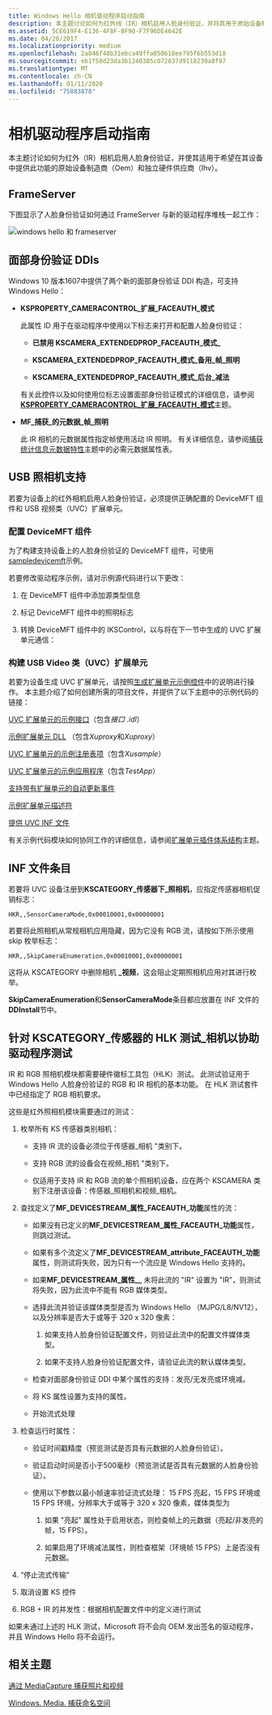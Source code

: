 ```yaml
---
title: Windows Hello 相机驱动程序启动指南
description: 本主题讨论如何为红外线（IR）相机启用人脸身份验证，并将其用于原始设备制造商（Oem）和独立硬件供应商（Ihv）。
ms.assetid: 5CE619F4-E136-4F8F-8F90-F7F96DE4642E
ms.date: 04/20/2017
ms.localizationpriority: medium
ms.openlocfilehash: 2a846f48b31ebca49ffa050618ee795f6b553d18
ms.sourcegitcommit: eb1f58d23da3b1240385c072837d9118239a8f97
ms.translationtype: MT
ms.contentlocale: zh-CN
ms.lasthandoff: 01/11/2020
ms.locfileid: "75883878"
---
```

# <a name="camera-driver-bring-up-guide"></a>相机驱动程序启动指南

本主题讨论如何为红外（IR）相机启用人脸身份验证，并使其适用于希望在其设备中提供此功能的原始设备制造商（Oem）和独立硬件供应商（Ihv）。

## <a name="frameserver"></a>FrameServer

下图显示了人脸身份验证如何通过 FrameServer 与新的驱动程序堆栈一起工作：

![windows hello 和 frameserver](images/windows-hello-device-model.png)

## <a name="face-authentication-ddis"></a>面部身份验证 DDIs

Windows 10 版本1607中提供了两个新的面部身份验证 DDI 构造，可支持 Windows Hello：

- **KSPROPERTY\_CAMERACONTROL\_扩展\_FACEAUTH\_模式**

  此属性 ID 用于在驱动程序中使用以下标志来打开和配置人脸身份验证：

  - **已禁用 KSCAMERA\_EXTENDEDPROP\_FACEAUTH\_模式\_**

  - **KSCAMERA\_EXTENDEDPROP\_FACEAUTH\_模式\_备用\_帧\_照明**

  - **KSCAMERA\_EXTENDEDPROP\_FACEAUTH\_模式\_后台\_减法**

  有关此控件以及如何使用位标志设置面部身份验证模式的详细信息，请参阅[**KSPROPERTY\_CAMERACONTROL\_扩展\_FACEAUTH\_模式**](https://docs.microsoft.com/windows-hardware/drivers/stream/ksproperty-cameracontrol-extended-faceauth-mode)主题。

- **MF\_捕获\_的元数据\_帧\_照明**

    此 IR 相机的元数据属性指定帧使用活动 IR 照明。 有关详细信息，请参阅[捕获统计信息元数据特性](mf-capture-metadata.md)主题中的必需元数据属性表。

## <a name="usb-camera-support"></a>USB 照相机支持

若要为设备上的红外相机启用人脸身份验证，必须提供正确配置的 DeviceMFT 组件和 USB 视频类（UVC）扩展单元。

### <a name="configure-the-devicemft-component"></a>配置 DeviceMFT 组件

为了构建支持设备上的人脸身份验证的 DeviceMFT 组件，可使用[sampledevicemft](https://docs.microsoft.com/samples/microsoft/windows-driver-samples/driver-device-transform-sample/)示例。

若要修改驱动程序示例，请对示例源代码进行以下更改：

1. 在 DeviceMFT 组件中添加源类型信息

1. 标记 DeviceMFT 组件中的照明标志

1. 转换 DeviceMFT 组件中的 IKSControl，以与将在下一节中生成的 UVC 扩展单元通信：

### <a name="build-a-usb-video-class-uvc-extension-unit"></a>构建 USB Video 类（UVC）扩展单元

若要为设备生成 UVC 扩展单元，请按照[生成扩展单元示例控件](building-the-extension-unit-sample-control.md)中的说明进行操作。 本主题介绍了如何创建所需的项目文件，并提供了以下主题中的示例代码的链接：

[UVC 扩展单元的示例接口](sample-interface-for-uvc-extension-units.md)（包含*接口 .idl*）

[示例扩展单元 DLL](sample-extension-unit-plug-in-dll.md) （包含*Xuproxy*和*Xuproxy*）

[UVC 扩展单元的示例注册表项](sample-registry-entry-for-uvc-extension-units.md)（包含*Xusample*）

[UVC 扩展单元的示例应用程序](sample-application-for-uvc-extension-units.md)（包含*TestApp*）

[支持带有扩展单元的自动更新事件](supporting-autoupdate-events-with-extension-units.md)

[示例扩展单元描述符](sample-extension-unit-descriptor.md)

[提供 UVC INF 文件](providing-a-uvc-inf-file.md)

有关示例代码模块如何协同工作的详细信息，请参阅[扩展单元插件体系结构](extension-unit-plug-in-architecture.md)主题。

## <a name="inf-file-entries"></a>INF 文件条目

若要将 UVC 设备注册到**KSCATEGORY\_传感器下\_照相机**，应指定传感器相机促销标志：

```INF
HKR,,SensorCameraMode,0x00010001,0x00000001
```

若要将此照相机从常规相机应用隐藏，因为它没有 RGB 流，请按如下所示使用 skip 枚举标志：

```INF
HKR,,SkipCameraEnumeration,0x00010001,0x00000001
```

这将从 KSCATEGORY 中删除相机 **\_视频**，这会阻止定期照相机应用对其进行枚举。

**SkipCameraEnumeration**和**SensorCameraMode**条目都应放置在 INF 文件的**DDInstall**节中。

## <a name="hlk-tests-for-kscategory_sensor_camera-to-assist-driver-testing"></a>针对 KSCATEGORY\_传感器的 HLK 测试\_相机以协助驱动程序测试

IR 和 RGB 照相机模块都需要硬件徽标工具包（HLK）测试。 此测试验证用于 Windows Hello 人脸身份验证的 RGB 和 IR 相机的基本功能。 在 HLK 测试套件中已经指定了 RGB 相机要求。

这些是红外照相机模块需要通过的测试：

1. 枚举所有 KS 传感器类别相机：

    - 支持 IR 流的设备必须位于传感器\_相机 "类别下。

    - 支持 RGB 流的设备会在视频\_相机 "类别下。

    - 仅适用于支持 IR 和 RGB 流的单个照相机设备，应在两个 KSCAMERA 类别下注册该设备：传感器\_照相机和视频\_相机。

1. 查找定义了**MF\_DEVICESTREAM\_属性\_FACEAUTH\_功能**属性的流：

    - 如果没有已定义的**MF\_DEVICESTREAM\_属性\_FACEAUTH\_功能**属性，则跳过测试。

    - 如果有多个流定义了**MF\_DEVICESTREAM\_attribute\_FACEAUTH\_功能**属性，则测试将失败，因为只有一个流应是 Windows Hello 支持的。

    - 如果**MF\_DEVICESTREAM\_属性\_\_** 未将此流的 "IR" 设置为 "IR"，则测试将失败，因为此流中不能有 RGB 媒体类型。

    - 选择此流并验证该媒体类型是否为 Windows Hello （MJPG/L8/NV12），以及分辨率是否大于或等于 320 x 320 像素：

        1. 如果支持人脸身份验证配置文件，则验证此流中的配置文件媒体类型。

        1. 如果不支持人脸身份验证配置文件，请验证此流的默认媒体类型。

    - 检查对面部身份验证 DDI 中某个属性的支持：发亮/无发亮或环境减。

    - 将 KS 属性设置为支持的属性。

    - 开始流式处理

1. 检查运行时属性：

    - 验证时间戳精度（预览测试是否具有元数据的人脸身份验证）。

    - 验证启动时间是否小于500毫秒（预览测试是否具有元数据的人脸身份验证）。
  
    - 使用以下参数以最小帧速率验证流式处理： 15 FPS 亮起，15 FPS 环境或 15 FPS 环境，分辨率大于或等于 320 x 320 像素，媒体类型为

        1. 如果 "亮起" 属性处于启用状态，则检查帧上的元数据（亮起/非发亮的帧，15 FPS）。

        1. 如果启用了环境减法属性，则检查框架（环境帧 15 FPS）上是否没有元数据。

1. “停止流式传输”

1. 取消设置 KS 控件

1. RGB + IR 的并发性：根据相机配置文件中的定义进行测试

如果未通过上述的 HLK 测试，Microsoft 将不会向 OEM 发出签名的驱动程序，并且 Windows Hello 将不会运行。

## <a name="related-topics"></a>相关主题

[通过 MediaCapture 捕获照片和视频](https://docs.microsoft.com/windows/uwp/audio-video-camera/capture-photos-and-video-with-mediacapture)  

[Windows. Media. 捕获命名空间](https://docs.microsoft.com/uwp/api/Windows.Media.Capture)  

